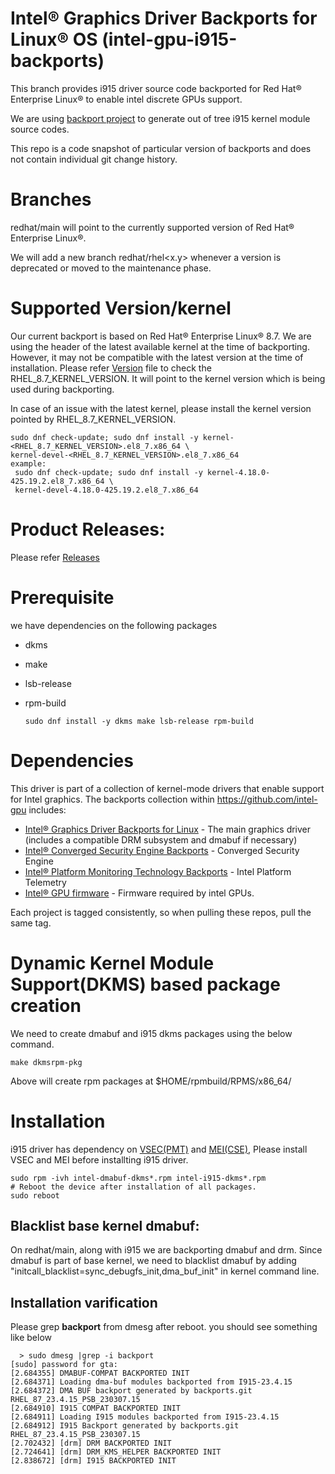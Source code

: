 #  Intel® Graphics Driver Backports for Linux® OS (intel-gpu-i915-backports)

This branch provides i915 driver source code backported for Red Hat® Enterprise Linux® to enable intel discrete GPUs support.

We are using [backport project](https://backports.wiki.kernel.org/index.php/Main_Page) to generate out of tree i915 kernel module source codes.

This repo is a code snapshot of particular version of backports and does not contain individual git change history.

# Branches
 redhat/main will point to the currently supported version of Red Hat® Enterprise Linux®.
 
 We will add a new branch redhat/rhel<x.y> whenever a version is deprecated or moved to the maintenance phase.
  
# Supported Version/kernel
  Our current backport is based on Red Hat® Enterprise Linux® 8.7. We are using the header of the latest available kernel at the time of backporting. However, it may not be compatible with the latest version at the time of installation.
  Please refer [Version](https://github.com/intel-gpu/intel-gpu-i915-backports/blob/redhat/main/versions)
  file to check the RHEL_8.7_KERNEL_VERSION. It will point to the kernel version which is being used during backporting.

  In case of an issue with the latest kernel, please install the kernel version pointed by RHEL_8.7_KERNEL_VERSION.

    sudo dnf check-update; sudo dnf install -y kernel-<RHEL_8.7_KERNEL_VERSION>.el8_7.x86_64 \
    kernel-devel-<RHEL_8.7_KERNEL_VERSION>.el8_7.x86_64
    example:
	 sudo dnf check-update; sudo dnf install -y kernel-4.18.0-425.19.2.el8_7.x86_64 \
	 kernel-devel-4.18.0-425.19.2.el8_7.x86_64

# Product Releases:
Please refer [Releases](https://dgpu-docs.intel.com/releases/index.html)

# Prerequisite
we have dependencies on the following packages
  - dkms
  - make
  - lsb-release
  - rpm-build

        sudo dnf install -y dkms make lsb-release rpm-build

# Dependencies

This driver is part of a collection of kernel-mode drivers that enable support for Intel graphics. The backports collection within https://github.com/intel-gpu includes:

- [Intel® Graphics Driver Backports for Linux](https://github.com/intel-gpu/intel-gpu-i915-backports) - The main graphics driver (includes a compatible DRM subsystem and dmabuf if necessary)
- [Intel® Converged Security Engine Backports](https://github.com/intel-gpu/intel-gpu-cse-backports) - Converged Security Engine
- [Intel® Platform Monitoring Technology Backports](https://github.com/intel-gpu/intel-gpu-pmt-backports/) - Intel Platform Telemetry
- [Intel® GPU firmware](https://github.com/intel-gpu/intel-gpu-firmware) - Firmware required by intel GPUs.

Each project is tagged consistently, so when pulling these repos, pull the same tag.

# Dynamic Kernel Module Support(DKMS) based package creation

We need to create dmabuf and i915 dkms packages using the below command.

    make dkmsrpm-pkg

Above will create rpm packages at $HOME/rpmbuild/RPMS/x86_64/

# Installation

i915 driver has dependency on [VSEC(PMT)](https://github.com/intel-gpu/intel-gpu-pmt-backports/) and [MEI(CSE)](https://github.com/intel-gpu/intel-gpu-cse-backports), Please install VSEC and MEI before installting i915 driver.

    sudo rpm -ivh intel-dmabuf-dkms*.rpm intel-i915-dkms*.rpm
    # Reboot the device after installation of all packages.
    sudo reboot

## Blacklist base kernel dmabuf:
On redhat/main, along with i915 we are backporting dmabuf and drm. Since dmabuf is part of base kernel, we need to blacklist dmabuf by adding
"initcall_blacklist=sync_debugfs_init,dma_buf_init" in kernel command line.

## Installation varification
Please grep **backport**  from dmesg after reboot. you should see something like below

      > sudo dmesg |grep -i backport
    [sudo] password for gta:
    [2.684355] DMABUF-COMPAT BACKPORTED INIT
    [2.684371] Loading dma-buf modules backported from I915-23.4.15
    [2.684372] DMA BUF backport generated by backports.git RHEL_87_23.4.15_PSB_230307.15
    [2.684910] I915 COMPAT BACKPORTED INIT
    [2.684911] Loading I915 modules backported from I915-23.4.15
    [2.684912] I915 Backport generated by backports.git RHEL_87_23.4.15_PSB_230307.15
    [2.702432] [drm] DRM BACKPORTED INIT
    [2.724641] [drm] DRM_KMS_HELPER BACKPORTED INIT
    [2.838672] [drm] I915 BACKPORTED INIT


